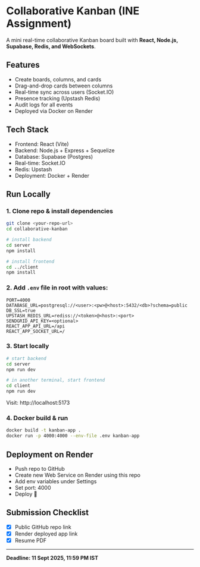 # Collaborative Kanban (INE Assignment)

A mini real-time collaborative Kanban board built with **React, Node.js, Supabase, Redis, and WebSockets**.

## Features
- Create boards, columns, and cards
- Drag-and-drop cards between columns
- Real-time sync across users (Socket.IO)
- Presence tracking (Upstash Redis)
- Audit logs for all events
- Deployed via Docker on Render

## Tech Stack
- Frontend: React (Vite)
- Backend: Node.js + Express + Sequelize
- Database: Supabase (Postgres)
- Real-time: Socket.IO
- Redis: Upstash
- Deployment: Docker + Render

## Run Locally

### 1. Clone repo & install dependencies
```bash
git clone <your-repo-url>
cd collaborative-kanban

# install backend
cd server
npm install

# install frontend
cd ../client
npm install
```

### 2. Add `.env` file in root with values:
```
PORT=4000
DATABASE_URL=postgresql://<user>:<pw>@<host>:5432/<db>?schema=public
DB_SSL=true
UPSTASH_REDIS_URL=rediss://<token>@<host>:<port>
SENDGRID_API_KEY=<optional>
REACT_APP_API_URL=/api
REACT_APP_SOCKET_URL=/
```

### 3. Start locally
```bash
# start backend
cd server
npm run dev

# in another terminal, start frontend
cd client
npm run dev
```

Visit: http://localhost:5173

### 4. Docker build & run
```bash
docker build -t kanban-app .
docker run -p 4000:4000 --env-file .env kanban-app
```

## Deployment on Render
- Push repo to GitHub
- Create new Web Service on Render using this repo
- Add env variables under Settings
- Set port: 4000
- Deploy 🚀

## Submission Checklist
- [x] Public GitHub repo link
- [x] Render deployed app link
- [x] Resume PDF

---
**Deadline: 11 Sept 2025, 11:59 PM IST**
